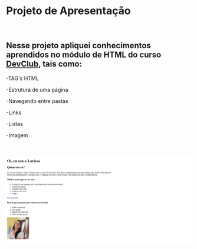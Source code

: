<h1>Projeto de Apresentação</h1>
<br>
<h2>Nesse projeto apliquei conhecimentos aprendidos no módulo de HTML do curso <a href="https://rodolfomori.com.br/devclub">DevClub</a>, tais como:</h2> 
<p>-TAG's HTML<p/>
<p>-Estrutura de uma página<p/>
<p>-Navegando entre pastas<p/>
<p>-Links<p/>
<p>-Listas<p/>
<p>-Imagem<p/>
<br>
<br>
<img src="https://github.com/larissasn/Primeiro-projeto/blob/master/img/print%20da%20tela.png?raw=true"/>
